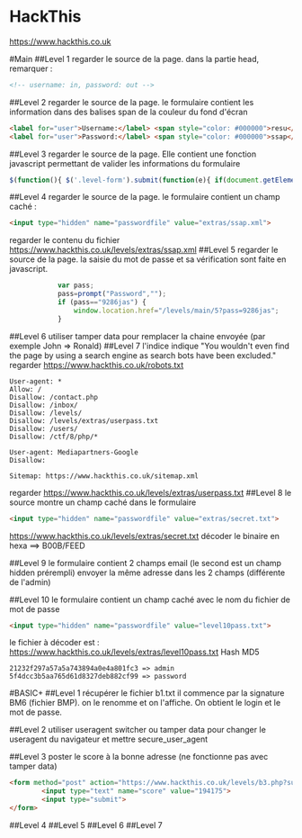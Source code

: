 HackThis
========
https://www.hackthis.co.uk

#Main
##Level 1
regarder le source de la page. dans la partie head, remarquer :
```html
<!-- username: in, password: out -->
```

##Level 2
regarder le source de la page. le formulaire contient les information dans des balises span de la couleur du fond d'écran
```html
<label for="user">Username:</label> <span style="color: #000000">resu</span>
<label for="user">Password:</label> <span style="color: #000000">ssap</span>
```
##Level 3
regarder le source de la page. Elle contient une fonction javascript permettant de valider les informations du formulaire
```javascript
$(function(){ $('.level-form').submit(function(e){ if(document.getElementById('user').value == 'heaven' && document.getElementById('pass').value == 'hell') { } else { e.preventDefault(); alert('Incorrect login') } })})
```
##Level 4
regarder le source de la page. le formulaire contient un champ caché :
```html
<input type="hidden" name="passwordfile" value="extras/ssap.xml">
```
regarder le contenu du fichier https://www.hackthis.co.uk/levels/extras/ssap.xml
##Level 5
regarder le source de la page. la saisie du mot de passe et sa vérification sont faite en javascript.
```javascript
            var pass;
            pass=prompt("Password","");
            if (pass=="9286jas") {
                window.location.href="/levels/main/5?pass=9286jas";
            }
```
##Level 6
utiliser tamper data pour remplacer la chaine envoyée (par exemple John => Ronald)
##Level 7
l'indice indique "You wouldn't even find the page by using a search engine as search bots have been excluded."
regarder https://www.hackthis.co.uk/robots.txt
```
User-agent: *
Allow: /
Disallow: /contact.php
Disallow: /inbox/
Disallow: /levels/
Disallow: /levels/extras/userpass.txt
Disallow: /users/
Disallow: /ctf/8/php/*

User-agent: Mediapartners-Google
Disallow:

Sitemap: https://www.hackthis.co.uk/sitemap.xml
```
regarder https://www.hackthis.co.uk/levels/extras/userpass.txt
##Level 8
le source montre un champ caché dans le formulaire
```html
<input type="hidden" name="passwordfile" value="extras/secret.txt">
```
https://www.hackthis.co.uk/levels/extras/secret.txt
décoder le binaire en hexa
==> B00B/FEED

##Level 9
le formulaire contient 2 champs email (le second est un champ hidden prérempli)
envoyer la même adresse dans les 2 champs (différente de l'admin)

##Level 10
le formulaire contient un champ caché avec le nom du fichier de mot de passe
```html
<input type="hidden" name="passwordfile" value="level10pass.txt">
```
le fichier à décoder est : https://www.hackthis.co.uk/levels/extras/level10pass.txt
Hash MD5
```
21232f297a57a5a743894a0e4a801fc3 => admin
5f4dcc3b5aa765d61d8327deb882cf99 => password
```
#BASIC+
##Level 1
récupérer le fichier b1.txt
il commence par la signature BM6 (fichier BMP). on le renomme et on l'affiche. On obtient le login et le mot de passe.

##Level 2
utiliser useragent switcher ou tamper data pour changer le useragent du navigateur et mettre secure_user_agent

##Level 3
poster le score à la bonne adresse (ne fonctionne pas avec tamper data)
```html
<form method="post" action="https://www.hackthis.co.uk/levels/b3.php?submit">
        <input type="text" name="score" value="194175">
        <input type="submit">
</form> 
```

##Level 4
##Level 5
##Level 6
##Level 7
